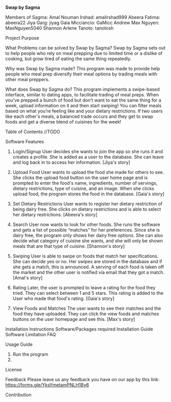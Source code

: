 **Swap by Sagma**

Members of Sagma: 
Amal Nouman Irshad: amalirshad999
Abeera Fatima: abeera22
Jiya Garg: jiyag
Gaia Micciancio: GaMicc
Andrew Max Nguyen: MaxNguyen5040
Shannon Arlene Tanoto: tanotosh

Project Purpose

What Problems can be solved by Swap by Sagma?
Swap by Sagma sets out to help people who rely on meal prepping due to limited time or a dislike of cooking, but grow tired of eating the same thing repeatedly.

Why was Swap by Sagma made?
This program was made to provide help people who meal prep diversify their meal options by trading meals with other meal preppers.

What does Swap by Sagma do?
This program implements a swipe-based interface, similar to dating apps, to facilitate trading of meal preps. When you’ve prepped a bunch of food but don’t want to eat the same thing for a week, upload information on it and then start swiping! You can filter meals based on what you’re feeling like and your dietary restrictions. If two users like each other's meals, a balanced trade occurs and they get to swap foods and get a diverse blend of cuisines for the week!


Table of Contents
//TODO


Software Features

1. Login/Signup
User decides she wants to join the app so she runs it and creates a profile. She is added as a user to the database. She can leave and log back in to access her information. \[Jiya's story\]

2. Upload Food
User wants to upload the food she made for others to see. She clicks the upload food button on the user home page and is prompted to enter the food's name, ingredients, number of servings, dietary restrictions, type of cuisine, and an image. When she clicks upload food, the program stores the food in the database. \[Gaia's story\]

3. Set Dietary Restrictions
User wants to register her dietary restriction of being dairy free. She clicks on dietary restrictions and is able to select her dietary restrictions. \[Abeera's story\]

4. Search
User now wants to look for other foods. She runs the software and gets a list of possible “matches” for her preferences. Since she is dairy free, the program only shows her dairy free options. She can also decide what category of cuisine she wants, and she will only be shown meals that are that type of cuisine. \[Shannon's story\]

5. Swiping
User is able to swipe on foods that match her specifications. She can decide yes or no. Her swipes are stored in the database and if she gets a match, this is announced. A serving of each food is taken off the market and the other user is notified via email that they got a match. \[Amal's story\]

6. Rating
Later, the user is prompted to leave a rating for the food they tried. They can select between 1 and 5 stars. This rating is added to the User who made that food's rating. \[Gaia's story\]

7. View Foods and Matches
The user wants to see their matches and the food they have uploaded. They can click the view foods and matches buttons on the user homepage and see this. \[Max's story\]



Installation Instructions
Software/Packages required
Installation Guide
Software Limitation
FAQ


Usage Guide
1. Run the program
2. 


License


Feedback
Please leave us any feedback you have on our app by this link:
https://forms.gle/YksYmetamPNLH1By6


Contribution
